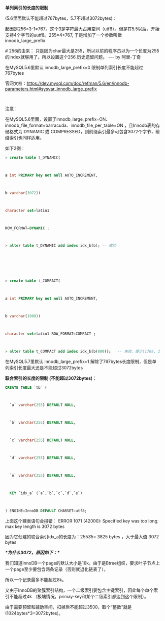 **单列索引的长度的限制**

  (5.6里面默认不能超过767bytes，5.7不超过3072bytes)：

  起因是256×3-1=767。这个3是字符最大占用空间（utf8）。但是在5.5以后，开始支持4个字节的uutf8。255×4>767, 于是增加了一个参数叫做 innodb_large_prefix

  \# 256的由来： 只是因为char最大是255，所以以前的程序员以为一个长度为255的index就够用了，所以设置这个256.历史遗留问题。  --- by 阿里-丁奇



在MySQL5.6里默认 innodb_large_prefix=0 限制单列索引长度不能超过767bytes

  官网文档：https://dev.mysql.com/doc/refman/5.6/en/innodb-parameters.html#sysvar_innodb_large_prefix

​    

注意：

在MySQL5.6里面，设置了innodb_large_prefix=ON、innodb_file_format=barracuda、innodb_file_per_table=ON ，且Innodb表的存储格式为 DYNAMIC 或 COMPRESSED，则前缀索引最多可包含3072个字节，前缀索引也同样适用。

 如下2例：

```sql
> create table t_DYNAMIC(



a int PRIMARY key not null AUTO_INCREMENT,



b varchar(3072)) 



character set=latin1 



ROW_FORMAT=DYNAMIC ;



> alter table t_DYNAMIC add index idx_b(b); -- 成功



 



> create table t_COMPACT(



a int PRIMARY key not null AUTO_INCREMENT,



b varchar(1000))



character set=latin1 ROW_FORMAT=COMPACT ;



> alter table t_COMPACT add index idx_b(b(800));   -- 失败，提示(1709, Index column size too large. The maximum column size is 767 bytes.)
```





在MySQL5.7里默认 innodb_large_prefix=1 解除了767bytes长度限制，但是单列索引长度最大还是不能超过3072bytes







**联合索引的长度的限制 (不能超过3072bytes)：**

```sql
CREATE TABLE `tb` (



  `a` varchar(255) DEFAULT NULL,



  `b` varchar(255) DEFAULT NULL,



  `c` varchar(255) DEFAULT NULL,



  `d` varchar(255) DEFAULT NULL,



  `e` varchar(255) DEFAULT NULL,



  KEY `idx_a` (`a`,`b`,`c`,`d`,`e`)



) ENGINE=InnoDB DEFAULT CHARSET=utf8;
```

  上面这个建表语句会报错： ERROR 1071 (42000): Specified key was too long; max key length is 3072 bytes

  因为它创建的联合索引idx_a的长度为：255*3*5= 3825 bytes ，大于最大值 3072 bytes

  



 ***\*为什么3072，原因如下：\****  

我们知道InnoDB一个page的默认大小是16k。由于是Btree组织，要求叶子节点上一个page至少要包含两条记录（否则就退化链表了）。

所以一个记录最多不能超过8k。

又由于InnoDB的聚簇索引结构，一个二级索引要包含主键索引，因此每个单个索引不能超过4k （极端情况，primay-key和某个二级索引都达到这个限制）。

由于需要预留和辅助空间，扣掉后不能超过3500，取个“整数”就是 (1024bytes*3=3072bytes)。